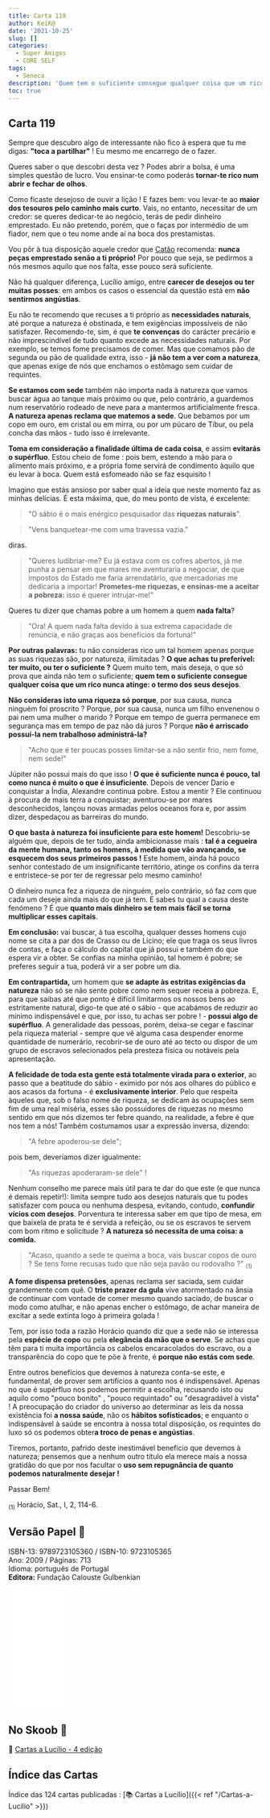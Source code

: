 ```yaml
---
title: Carta 119
author: KeiK@
date: '2021-10-25'
slug: []
categories:
  - Super Amigos
  - CORE SELF
tags:
  - Seneca
description: 'Quem tem o suficiente consegue qualquer coisa que um rico nunca atinge: o termo dos seus desejos.'
toc: true
---
```


## Carta 119

Sempre que descubro algo de interessante não fico à espera que tu me digas: **"toca a partilhar"** ! Eu mesmo me encarrego de o fazer. 

Queres saber o que descobri desta vez ? Podes abrir a bolsa, é uma simples questão de lucro. Vou ensinar-te como poderás **tornar-te rico num abrir e fechar de olhos**. 

Como ficaste desejoso de ouvir a lição ! E fazes bem: vou levar-te ao **maior dos tesouros pelo caminho mais curto**. Vais, no entanto, necessitar de um credor: se queres dedicar-te ao negócio, terás de pedir dinheiro emprestado. Eu não pretendo, porém, que o faças por intermédio de um fiador, nem que o teu nome ande aí na boca dos prestamistas. 

Vou pôr à tua disposição aquele credor que [Catão](https://pt.wikipedia.org/wiki/Cat%C3%A3o,_o_Jovem) recomenda: **nunca peças emprestado senão a ti próprio!** Por pouco que seja, se pedirmos a nós mesmos aquilo que nos falta, esse pouco será suficiente. 

Não há qualquer diferença, Lucílio amigo, entre **carecer de desejos ou ter muitas posses**: em ambos os casos o essencial da questão está em **não sentirmos angústias**. 

Eu não te recomendo que recuses a ti próprio as **necessidades naturais**, até porque a natureza é obstinada, e tem exigências impossíveis de não satisfazer. Recomendo-te, sim, é que **te convenças** do carácter precário e não imprescindível de tudo quanto excede as necessidades naturais. Por exemplo, se temos fome precisamos de comer. Mas que comamos pão de segunda ou pão de qualidade extra, isso - **já não tem a ver com a natureza**, que apenas exige de nós que enchamos o estômago sem cuidar de requintes. 

**Se estamos com sede** também não importa nada à natureza que vamos buscar água ao tanque mais próximo ou que, pelo contrário, a guardemos num reservatório rodeado de neve para a mantermos artificialmente fresca. **A natureza apenas reclama que matemos a sede**. Que bebamos por um copo em ouro, em cristal ou em mirra, ou por um púcaro de Tíbur, ou pela concha das mãos - tudo isso é
irrelevante. 


**Toma em consideração a finalidade última de cada coisa**, e assim **evitarás o supérfluo**. Estou cheio de fome : pois bem, estendo a mão para o alimento mais próximo, e a própria fome servirá de condimento àquilo que eu levar à boca. Quem está esfomeado não se faz esquisito !

Imagino que estás ansioso por saber qual a ideia que neste momento faz as minhas delícias. É esta máxima, que, do meu ponto de vista, é excelente: 

> "O sábio é o mais enérgico pesquisador das **riquezas naturais**". 

> "Vens banquetear-me com uma travessa vazia."  

 diras.

> "Queres ludibriar-me? Eu já estava com os cofres abertos, já me punha a pensar em que mares me aventuraria a negociar, de que impostos do Estado me faria arrendatário, que mercadorias me dedicaria a importar! **Prometes-me riquezas, e ensinas-me a aceitar a pobreza:** isso é querer intrujar-me!" 

Queres tu dizer que chamas pobre a um homem a quem **nada falta**? 

> "Ora! A quem nada falta devido à sua extrema capacidade de renúncia, e não graças aos benefícios da fortuna!" 

**Por outras palavras:** tu não consideras rico um tal homem apenas porque as suas riquezas são, por natureza, ilimitadas ? **O que achas tu preferível: ter muito, ou ter o suficiente ?** Quem muito tem, mais deseja, o que só prova que ainda não tem o suficiente; **quem tem o suficiente consegue qualquer coisa que um rico nunca atinge: o termo dos seus desejos**. 

**Não consideras isto uma riqueza só porque**, por sua causa, nunca ninguém foi proscrito ? Porque, por sua causa, nunca um filho envenenou o pai nem uma mulher o marido ? Porque em tempo de guerra permanece em segurança mas em tempo de paz não dá juros ? Porque **não é arriscado possuí-la nem trabalhoso administrá-la?**

> "Acho que é ter poucas posses limitar-se a não sentir frio, nem fome, nem sede!" 

Júpiter não possui mais do que isso ! **O que é suficiente nunca é pouco, tal como nunca é muito o que é insuficiente**. Depois de vencer Dario e conquistar a Índia, Alexandre continua pobre. Estou a mentir ? Ele continuou à procura de mais terra a conquistar; aventurou-se por mares desconhecidos, lançou novas armadas pelos oceanos fora e, por assim dizer, despedaçou as barreiras do mundo. 

**O que basta à natureza foi insuficiente para este homem!** Descobriu-se alguém que, depois de ter tudo, ainda ambicionasse mais : **tal é a cegueira da mente humana, tanto os homens, à medida que vão avançando, se esquecem dos seus primeiros passos !** Este homem, ainda há pouco senhor contestado de um insignificante território, atinge os confins da terra e entristece-se por ter de regressar pelo mesmo caminho!

O dinheiro nunca fez a riqueza de ninguém, pelo contrário, só faz com que cada um deseje ainda mais do que já tem. E sabes tu qual a causa deste fenómeno ? É que **quanto mais dinheiro se tem mais fácil se torna multiplicar esses capitais**. 

**Em conclusão:** vai buscar, à tua escolha, qualquer desses homens cujo nome se cita a par dos de Crasso ou de Lícino; ele que traga os seus livros de contas, e faça o cálculo do capital que já possui e também do que espera vir a obter. Se confias na minha opinião, tal homem é pobre; se preferes seguir a tua, poderá vir a ser
pobre um dia. 

**Em contrapartida,** um homem que **se adapte às estritas exigências  da natureza** não só se não sente pobre como nem sequer receia a pobreza. E, para que saibas até que ponto é difícil limitarmos os nossos bens ao estritamente natural, digo-te que até o sábio - que acabámos de reduzir ao mínimo indispensável e que, por
isso, tu achas ser pobre ! - **possui algo de supérfluo**. A generalidade das pessoas, porém, deixa-se cegar e fascinar pela riqueza material - sempre que vê alguma casa despender enorme quantidade de numerário, recobrir-se de ouro até ao tecto ou dispor de um grupo de escravos selecionados pela presteza física ou notáveis pela apresentação. 

**A felicidade de toda esta gente está totalmente virada para o exterior**, ao passo que a beatitude do sábio  - eximido por nós aos olhares do público e aos acasos da fortuna - é **exclusivamente interior**. Pelo que respeita àqueles que, sob o falso nome de riqueza, se dedicam às ocupações sem fim de uma real miséria, esses são possuidores de riquezas no mesmo sentido em que nós dizemos ter febre quando, na realidade, a febre é que nos tem a nós! Também costumamos usar a expressão inversa, dizendo: 

> "A febre apoderou-se dele"; 

pois bem, deveríamos dizer igualmente: 

> "As riquezas apoderaram-se dele" !  

Nenhum conselho me parece mais útil para te dar do que este (e que nunca é demais repetir!): limita sempre tudo aos desejos naturais que tu podes satisfazer com pouca ou nenhuma despesa, evitando, contudo, **confundir vícios com desejos**. Porventura te interessa saber em que tipo de mesa, em que baixela de prata te é servida a refeição, ou se os escravos te servem com bom ritmo e solicitude ? **A natureza só necessita de uma coisa: a comida.**

> "Acaso, quando a sede te queima a boca, vais buscar copos de ouro ? Se tens fome recusas tudo que não seja pavão ou rodovalho ?" <sub>(1)</sub>   

**A fome dispensa pretensões**, apenas reclama ser saciada, sem cuidar grandemente com quê. O **triste prazer da gula** vive atormentado na ânsia de continuar com vontade de comer mesmo quando saciado, de buscar o modo como atulhar, e não apenas encher o estômago, de achar maneira de excitar a sede extinta logo à primeira golada ! 

Tem, por isso toda a razão Horácio quando diz que a sede não se interessa pela **espécie de copo** ou pela **elegância da mão que o serve**. Se achas que têm para ti muita importância os cabelos encaracolados do escravo, ou a transparência do copo que te põe à frente, é **porque não estás com sede**.

Entre outros benefícios que devemos à natureza conta-se este, e fundamental, de prover sem artifícios a quanto nos é indispensável. Apenas no que é supérfluo nos podemos permitir a escolha, recusando isto ou aquilo como "pouco bonito" , "pouco requintado" ou "desagradável à vista" ! A preocupação do criador do universo ao determinar as leis da nossa existência foi **a nossa saúde**, não os **hábitos sofisticados**; e enquanto o indispensável à saúde se encontra à nossa total disposição, os requintes do luxo só os podemos obter**a troco de penas e angústias**. 

Tiremos, portanto, pafrido deste inestimável benefício que devemos à natureza; pensemos que a nenhum outro título ela merece mais a nossa gratidão do que por nos facultar o **uso sem repugnância de quanto podemos naturalmente desejar !**

Passar Bem!


<sub>(1)</sub>  Horácio, Sat., I, 2, 114-6.

## Versão Papel :book:

ISBN-13: 9789723105360 / ISBN-10: 9723105365  
Ano: 2009 / Páginas: 713  
Idioma: português de Portugal   
**Editora:** Fundação Calouste Gulbenkian

<iframe style="width:120px;height:240px;" marginwidth="0" marginheight="0" scrolling="no" frameborder="0" src="//ws-na.amazon-adsystem.com/widgets/q?ServiceVersion=20070822&OneJS=1&Operation=GetAdHtml&MarketPlace=BR&source=ac&ref=tf_til&ad_type=product_link&tracking_id=mundodekeika-20&marketplace=amazon&amp;region=BR&placement=9723105365&asins=9723105365&linkId=fb8dc16224bc0c2b7943ec769c5b5905&show_border=true&link_opens_in_new_window=true&price_color=333333&title_color=0066c0&bg_color=ffffff">
    </iframe>


## No Skoob :eagle:

:book: [Cartas a Lucílio - 4 edição](https://www.skoob.com.br/cartas-a-lucilio-37684ed41245.html)


## Índice das Cartas

Índice das 124 cartas publicadas : [📚 Cartas a Lucílio]({{< ref "/Cartas-a-Lucilio" >}})



